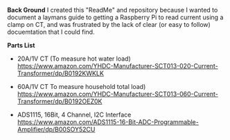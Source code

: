 <B>Back Ground</B>
I created this "ReadMe" and repository because I wanted to document a laymans guide to getting a Raspberry Pi to read current using a clamp on CT, and was frustrated by the lack of clear (or easy to follow) docuemtation that I could find.


<B>Parts List</B>

- 20A/1V CT (To measure hot water load)
https://www.amazon.com/YHDC-Manufacturer-SCT013-020-Current-Transformer/dp/B0192KWKLK

- 60A/1V CT To measure household total load)
https://www.amazon.com/YHDC-Manufacturer-SCT013-060-Current-Transformer/dp/B0192OEZ0K

- ADS1115, 16Bit, 4 Channel, I2C Interface
https://www.amazon.com/ADS1115-16-Bit-ADC-Programmable-Amplifier/dp/B00SOY52CU
